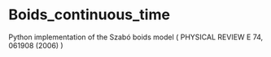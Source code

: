 # Boids_continuous_time
Python implementation of the Szabó boids model ( PHYSICAL REVIEW E 74, 061908 (2006) )
